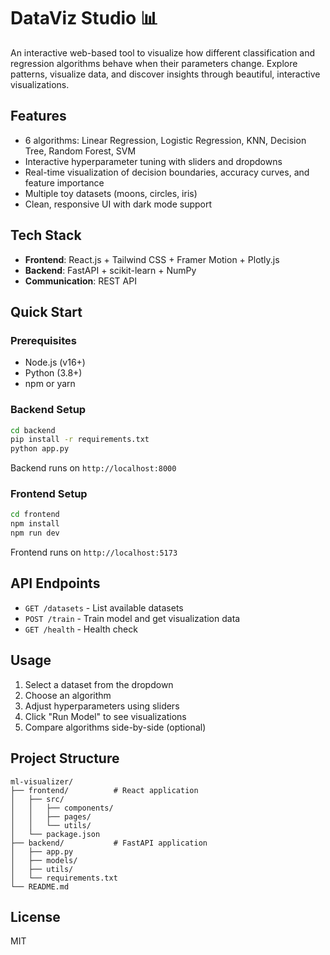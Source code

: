 # DataViz Studio 📊

An interactive web-based tool to visualize how different classification and regression algorithms behave when their parameters change. Explore patterns, visualize data, and discover insights through beautiful, interactive visualizations.

## Features

- 6 algorithms: Linear Regression, Logistic Regression, KNN, Decision Tree, Random Forest, SVM
- Interactive hyperparameter tuning with sliders and dropdowns
- Real-time visualization of decision boundaries, accuracy curves, and feature importance
- Multiple toy datasets (moons, circles, iris)
- Clean, responsive UI with dark mode support

## Tech Stack

- **Frontend**: React.js + Tailwind CSS + Framer Motion + Plotly.js
- **Backend**: FastAPI + scikit-learn + NumPy
- **Communication**: REST API

## Quick Start

### Prerequisites

- Node.js (v16+)
- Python (3.8+)
- npm or yarn

### Backend Setup

```bash
cd backend
pip install -r requirements.txt
python app.py
```

Backend runs on `http://localhost:8000`

### Frontend Setup

```bash
cd frontend
npm install
npm run dev
```

Frontend runs on `http://localhost:5173`

## API Endpoints

- `GET /datasets` - List available datasets
- `POST /train` - Train model and get visualization data
- `GET /health` - Health check

## Usage

1. Select a dataset from the dropdown
2. Choose an algorithm
3. Adjust hyperparameters using sliders
4. Click "Run Model" to see visualizations
5. Compare algorithms side-by-side (optional)

## Project Structure

```
ml-visualizer/
├── frontend/          # React application
│   ├── src/
│   │   ├── components/
│   │   ├── pages/
│   │   └── utils/
│   └── package.json
├── backend/           # FastAPI application
│   ├── app.py
│   ├── models/
│   ├── utils/
│   └── requirements.txt
└── README.md
```

## License

MIT
